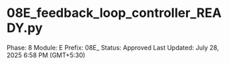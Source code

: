# 08E_feedback_loop_controller_READY.py

Phase: 8
Module: E
Prefix: 08E_
Status: Approved
Last Updated: July 28, 2025 6:58 PM (GMT+5:30)